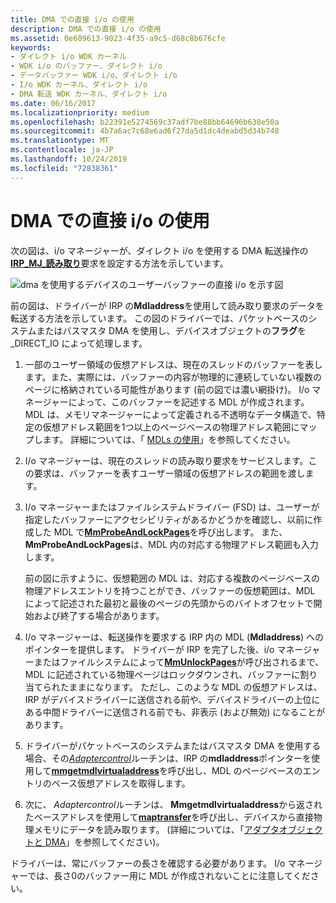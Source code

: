 ```yaml
---
title: DMA での直接 i/o の使用
description: DMA での直接 i/o の使用
ms.assetid: 0e609613-9023-4f35-a9c5-d68c8b676cfe
keywords:
- ダイレクト i/o WDK カーネル
- WDK i/o のバッファー、ダイレクト i/o
- データバッファー WDK i/o、ダイレクト i/o
- I/o WDK カーネル、ダイレクト i/o
- DMA 転送 WDK カーネル、ダイレクト i/o
ms.date: 06/16/2017
ms.localizationpriority: medium
ms.openlocfilehash: b22391e5274569c37adf7be88bb64696b638e50a
ms.sourcegitcommit: 4b7a6ac7c68e6ad6f27da5d1dc4deabd5d34b748
ms.translationtype: MT
ms.contentlocale: ja-JP
ms.lasthandoff: 10/24/2019
ms.locfileid: "72838361"
---
```

# <a name="using-direct-io-with-dma"></a>DMA での直接 i/o の使用





次の図は、i/o マネージャーが、ダイレクト i/o を使用する DMA 転送操作の[**IRP\_MJ\_読み取り**](https://docs.microsoft.com/windows-hardware/drivers/kernel/irp-mj-read)要求を設定する方法を示しています。

![dma を使用するデバイスのユーザーバッファーの直接 i/o を示す図](images/3mdldrct.png)

前の図は、ドライバーが IRP の**Mdladdress**を使用して読み取り要求のデータを転送する方法を示しています。 この図のドライバーでは、パケットベースのシステムまたはバスマスタ DMA を使用し、デバイスオブジェクトの**フラグ**を\_DIRECT\_IO によって処理します。

1.  一部のユーザー領域の仮想アドレスは、現在のスレッドのバッファーを表します。また、実際には、バッファーの内容が物理的に連続していない複数のページに格納されている可能性があります (前の図では濃い網掛け)。 I/o マネージャーによって、このバッファーを記述する MDL が作成されます。 MDL は、メモリマネージャーによって定義される不透明なデータ構造で、特定の仮想アドレス範囲を1つ以上のページベースの物理アドレス範囲にマップします。 詳細については、「 [MDLs の使用](using-mdls.md)」を参照してください。

2.  I/o マネージャーは、現在のスレッドの読み取り要求をサービスします。この要求は、バッファーを表すユーザー領域の仮想アドレスの範囲を渡します。

3.  I/o マネージャーまたはファイルシステムドライバー (FSD) は、ユーザーが指定したバッファーにアクセシビリティがあるかどうかを確認し、以前に作成した MDL で[**MmProbeAndLockPages**](https://docs.microsoft.com/windows-hardware/drivers/ddi/wdm/nf-wdm-mmprobeandlockpages)を呼び出します。 また、 **MmProbeAndLockPages**は、MDL 内の対応する物理アドレス範囲も入力します。

    前の図に示すように、仮想範囲の MDL は、対応する複数のページベースの物理アドレスエントリを持つことができ、バッファーの仮想範囲は、MDL によって記述された最初と最後のページの先頭からのバイトオフセットで開始および終了する場合があります。

4.  I/o マネージャーは、転送操作を要求する IRP 内の MDL (**Mdladdress**) へのポインターを提供します。 ドライバーが IRP を完了した後、i/o マネージャーまたはファイルシステムによって[**MmUnlockPages**](https://docs.microsoft.com/windows-hardware/drivers/ddi/wdm/nf-wdm-mmunlockpages)が呼び出されるまで、MDL に記述されている物理ページはロックダウンされ、バッファーに割り当てられたままになります。 ただし、このような MDL の仮想アドレスは、IRP がデバイスドライバーに送信される前や、デバイスドライバーの上位にある中間ドライバーに送信される前でも、非表示 (および無効) になることがあります。

5.  ドライバーがパケットベースのシステムまたはバスマスタ DMA を使用する場合、その[*Adaptercontrol*](https://docs.microsoft.com/windows-hardware/drivers/ddi/wdm/nc-wdm-driver_control)ルーチンは、IRP の**mdladdress**ポインターを使用して[**mmgetmdlvirtualaddress**](https://docs.microsoft.com/windows-hardware/drivers/kernel/mm-bad-pointer)を呼び出し、MDL のページベースのエントリのベース仮想アドレスを取得します。

6.  次に、 *Adaptercontrol*ルーチンは、 **Mmgetmdlvirtualaddress**から返されたベースアドレスを使用して[**maptransfer**](https://docs.microsoft.com/windows-hardware/drivers/ddi/wdm/nc-wdm-pmap_transfer)を呼び出し、デバイスから直接物理メモリにデータを読み取ります。 (詳細については、「[アダプタオブジェクトと DMA](adapter-objects-and-dma.md)」を参照してください)。

ドライバーは、常にバッファーの長さを確認する必要があります。 I/o マネージャーでは、長さ0のバッファー用に MDL が作成されないことに注意してください。

 

 




